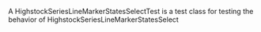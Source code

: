 A HighstockSeriesLineMarkerStatesSelectTest is a test class for testing the behavior of HighstockSeriesLineMarkerStatesSelect